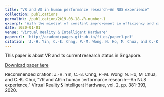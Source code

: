 ```yaml
---
title: "VR and AR in human performance research―An NUS experience"
collection: publications
permalink: /publication/2019-03-18-VR-number-1
excerpt: 'With the mindset of constant improvement in efficiency and safety in the workspace and training in Singapore, there is a need to explore varying technologies and their capabilities to fulfil this need. The ability of Virtual Reality (VR) and Augmented Reality (AR) to create an immersive experience of tying the virtual and physical environments coupled with information filtering capabilities brings a possibility of introducing this technology into the training process and workspace. This paper surveys current research trends, findings and limitation of VR and AR in its effect on human performance, specifically in Singapore, and our experience in the National University of Singapore (NUS).'
date: 2020-01-01
venue: 'Virtual Reality & Intelligent Hardware'
paperurl: 'http://academicpages.github.io/files/paper1.pdf'
citation: 'J.-H. Yin, C.-B. Chng, P.-M. Wong, N. Ho, M. Chua, and C.-K. Chui, "VR and AR in human performance research―An NUS experience," Virtual Reality & Intelligent Hardware, vol. 2, pp. 381-393, 2020.'
---
```

This paper is about VR and its current research status in Singapore.

[Download paper here](http://academicpages.github.io/files/paper1.pdf)

Recommended citation: J.-H. Yin, C.-B. Chng, P.-M. Wong, N. Ho, M. Chua, and C.-K. Chui, "VR and AR in human performance research―An NUS experience," Virtual Reality & Intelligent Hardware, vol. 2, pp. 381-393, 2020.